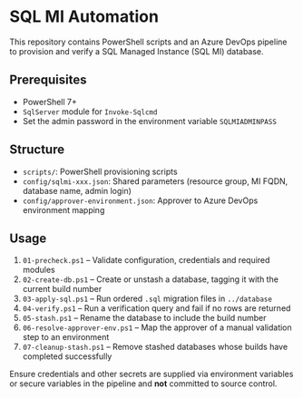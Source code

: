 # SQL MI Automation

This repository contains PowerShell scripts and an Azure DevOps pipeline to provision and verify a SQL Managed Instance (SQL MI) database.

## Prerequisites
- PowerShell 7+
- `SqlServer` module for `Invoke-Sqlcmd`
- Set the admin password in the environment variable `SQLMIADMINPASS`

## Structure
- `scripts/`: PowerShell provisioning scripts
- `config/sqlmi-xxx.json`: Shared parameters (resource group, MI FQDN, database name, admin login)
- `config/approver-environment.json`: Approver to Azure DevOps environment mapping

## Usage
1. `01-precheck.ps1` – Validate configuration, credentials and required modules
2. `02-create-db.ps1` – Create or unstash a database, tagging it with the current build number
3. `03-apply-sql.ps1` – Run ordered `.sql` migration files in `../database`
4. `04-verify.ps1` – Run a verification query and fail if no rows are returned
5. `05-stash.ps1` – Rename the database to include the build number
6. `06-resolve-approver-env.ps1` – Map the approver of a manual validation step to an environment
7. `07-cleanup-stash.ps1` – Remove stashed databases whose builds have completed successfully

Ensure credentials and other secrets are supplied via environment variables or secure variables in the pipeline and **not** committed to source control.
